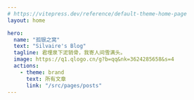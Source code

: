 ```yaml
---
# https://vitepress.dev/reference/default-theme-home-page
layout: home

hero:
  name: "孤银之窝"
  text: "Silvaire's Blog"
  tagline: 君埋泉下泥销骨，我寄人间雪满头。
  image: https://q1.qlogo.cn/g?b=qq&nk=3624285658&s=4
  actions:
    - theme: brand
      text: 所有文章
      link: "/src/pages/posts"
---
```


